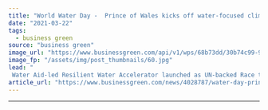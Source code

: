 ```yaml
---
title: "World Water Day -  Prince of Wales kicks off water-focused climate finance drive"
date: "2021-03-22"
tags: 
  - business green
source: "business green"
image_url: "https://www.businessgreen.com/api/v1/wps/68b73dd/30b74c99-93f4-42d7-a6ed-924afe1e28ea/5/COL1-228-WaterAid-Jordi-Ruiz-Cirera-185x114.jpg"
image_fp: "/assets/img/post_thumbnails/60.jpg"
lead: "
 Water Aid-led Resilient Water Accelerator launched as UN-backed Race to Zero campaign urges water utilities around the world to commit to net zero emissions ..."
article_url: "https://www.businessgreen.com/news/4028787/water-day-prince-wales-kicks-water-focused-climate-finance-drive"
---
```


---
